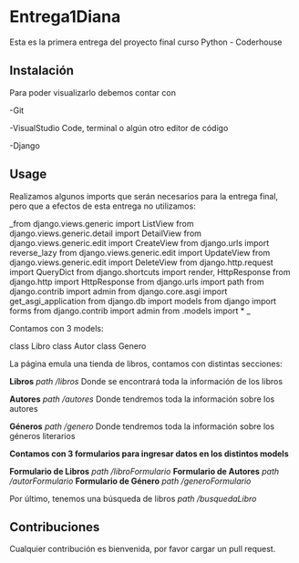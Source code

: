 # Entrega1Diana

Esta es la primera entrega del proyecto final curso Python - Coderhouse

## Instalación

Para poder visualizarlo debemos contar con

-Git

-VisualStudio Code, terminal o algún otro editor de código

-Django

## Usage
Realizamos algunos imports que serán necesarios para la entrega final, pero que a efectos de esta entrega no utilizamos:

_from django.views.generic import ListView
from django.views.generic.detail import DetailView
from django.views.generic.edit import CreateView
from django.urls import reverse_lazy
from django.views.generic.edit import UpdateView
from django.views.generic.edit import DeleteView
from django.http.request import QueryDict
from django.shortcuts import render, HttpResponse
from django.http import HttpResponse
from django.urls import path
from django.contrib import admin
from django.core.asgi import get_asgi_application
from django.db import models
from django import forms
from django.contrib import admin
from .models import * _

Contamos con 3 models:

class Libro
class Autor
class Genero

La página emula una tienda de libros, contamos con distintas secciones:

**Libros** _path /libros_
Donde se encontrará toda la información de los libros

**Autores** _path /autores_
Donde tendremos toda la información sobre los autores

**Géneros** _path /genero_
Donde tendremos toda la información sobre los géneros literarios

**Contamos con 3 formularios para ingresar datos en los distintos models**

**Formulario de Libros** _path /libroFormulario_
**Formulario de Autores** _path /autorFormulario_
**Formulario de Género** _path /generoFormulario_

Por último, tenemos una búsqueda de libros _path /busquedaLibro_

## Contribuciones
Cualquier contribución es bienvenida, por favor cargar un pull request.
